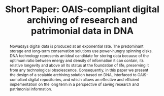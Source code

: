 ---
abstract: Nowadays digital data is produced at an exponential rate. The predominant
  storage and long-term conservation solutions use power-hungry spinning disks. DNA
  technology represents an ideal candidate for storing data because of the optimum
  ratio between energy and density of information it can contain, its relative longevity
  and above all its status at the foundation of life, preserving it from any technological
  obsolescence. Consequently, in this paper we present the design of a scalable archiving
  solution based on DNA, interfaced to OAIS-compliant digital repositories, and which
  allows an effective and efficient implementation on the long term in a perspective
  of saving research and patrimonial information.
creators:
- Burgi, Pierre-yves
date: null
document_url: https://az659834.vo.msecnd.net/eventsairwesteuprod/production-inconference-public/64a78a6b692544dc8ce61b9fa15acc46
grand_parent: iPRES
institutions:
- University Of Geneva
keywords:
- long-term preservation
- oais
- dna
- olos.swiss
landing_page_url: null
language: eng
layout: publication
license: CC-BY 4.0 International
notes_url: null
parent: iPRES 2022
publication_type: short paper
size: null
slides_url: null
source_name: iPRES
stream_url: null
title: 'Short Paper: OAIS-compliant digital archiving of research and patrimonial
  data in DNA'
year: 2022
---